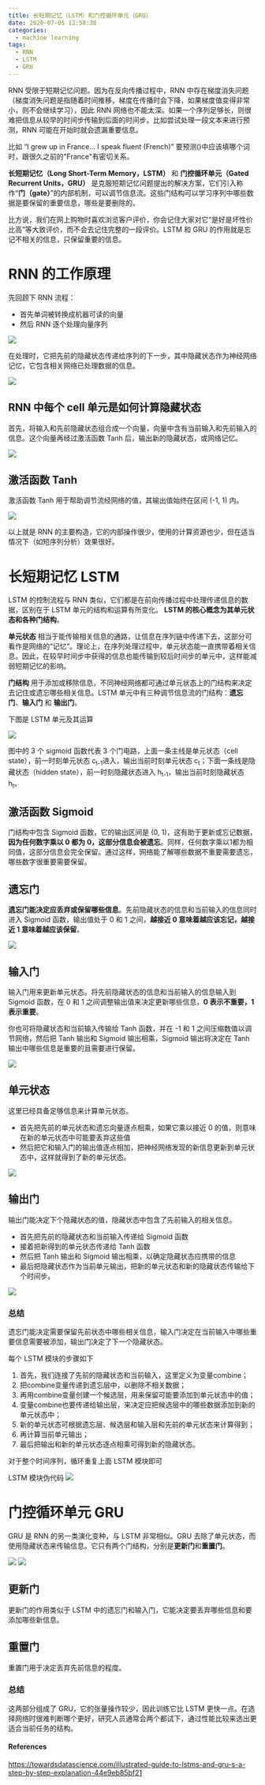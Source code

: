 ```yaml
---
title: 长短期记忆（LSTM）和门控循环单元（GRU）
date: 2020-07-05 12:58:38
categories:
  - machine learning
tags:
  - RNN
  - LSTM
  - GRU
---
```

RNN 受限于短期记忆问题。因为在反向传播过程中，RNN 中存在梯度消失问题（梯度消失问题是指随着时间推移，梯度在传播时会下降，如果梯度值变得非常小，则不会继续学习），因此 RNN 网络也不能太深。如果一个序列足够长，则很难把信息从较早的时间步传输到后面的时间步。比如尝试处理一段文本来进行预测，RNN 可能在开始时就会遗漏重要信息。
<!--more-->
比如 “I grew up in France... I speak fluent (French)” 要预测()中应该填哪个词时，跟很久之前的"France"有密切关系。

**长短期记忆（Long Short-Term Memory，LSTM）** 和 **门控循环单元（Gated Recurrent Units，GRU）** 是克服短期记忆问题提出的解决方案，它们引入称作“**门（gate）**”的内部机制，可以调节信息流。这些门结构可以学习序列中哪些数据是要保留的重要信息，哪些是要删除的。

比方说，我们在网上购物时喜欢浏览客户评价，你会记住大家对它“是好是坏性价比高”等大致评价，而不会去记住完整的一段评价。LSTM 和 GRU 的作用就是忘记不相关的信息，只保留重要的信息。

# RNN 的工作原理
先回顾下 RNN 流程：
- 首先单词被转换成机器可读的向量
- 然后 RNN 逐个处理向量序列

![](1_AQ52bwW55GsJt6HTxPDuMA.gif)

在处理时，它把先前的隐藏状态传递给序列的下一步，其中隐藏状态作为神经网络记忆，它包含相关网络已处理数据的信息。

![](1_o-Cq5U8-tfa1_ve2Pf3nfg.gif)

## RNN 中每个 cell 单元是如何计算隐藏状态

首先，将输入和先前隐藏状态组合成一个向量，向量中含有当前输入和先前输入的信息。这个向量再经过激活函数 Tanh 后，输出新的隐藏状态，或网络记忆。

![](v2-2b1af1c81d7465b39cdf18c39de41d84_b.gif)

## 激活函数 Tanh
激活函数 Tanh 用于帮助调节流经网络的值，其输出值始终在区间 (-1, 1) 内。

![](v2-e1f53149d1f9631c1af50805dbb4e3dc_b.gif)

以上就是 RNN 的主要构造，它的内部操作很少，使用的计算资源也少，但在适当情况下（如短序列分析）效果很好。


# 长短期记忆 LSTM
LSTM 的控制流程与 RNN 类似，它们都是在前向传播过程中处理传递信息的数据，区别在于 LSTM 单元的结构和运算有所变化。
**LSTM 的核心概念为其单元状态和各种门结构**。

**单元状态** 相当于能传输相关信息的通路，让信息在序列链中传递下去，这部分可看作是网络的“记忆”。理论上，在序列处理过程中，单元状态能一直携带着相关信息。因此，在较早时间步中获得的信息也能传输到较后时间步的单元中，这样能减弱短期记忆的影响。

**门结构** 用于添加或移除信息，不同神经网络都可通过单元状态上的门结构来决定去记住或遗忘哪些相关信息。LSTM 单元中有三种调节信息流的门结构：**遗忘门**、**输入门** 和 **输出门**。

下图是 LSTM 单元及其运算

![](markdown-img-paste-20200705144642781.png)

图中的 3 个 sigmoid 函数代表 3 个门电路，上面一条主线是单元状态（cell state），前一时刻单元状态 c<sub>t-1</sub>进入，输出当前时刻单元状态 c<sub>t</sub>；下面一条线是隐藏状态（hidden state），前一时刻隐藏状态进入 h<sub>t-1</sub>，输出当前时刻隐藏状态 h<sub>t</sub>。

## 激活函数 Sigmoid
门结构中包含 Sigmoid 函数，它的输出区间是 (0, 1)，这有助于更新或忘记数据，**因为任何数字乘以 0 都为 0，这部分信息会被遗忘**。同样，任何数字乘以1都为相同值，这部分信息会完全保留。通过这样，网络能了解哪些数据不重要需要遗忘，哪些数字很重要需要保留。


## 遗忘门
**遗忘门能决定应丢弃或保留哪些信息**。先前隐藏状态的信息和当前输入的信息同时进入 Sigmoid 函数，输出值处于 0 和 1 之间，**越接近 0 意味着越应该忘记，越接近 1 意味着越应该保留**。

![](1_GjehOa513_BgpDDP6Vkw2Q.gif)

## 输入门
输入门用来更新单元状态。将先前隐藏状态的信息和当前输入的信息输入到 Sigmoid 函数，在 0 和 1 之间调整输出值来决定更新哪些信息，**0 表示不重要，1 表示重要**。

你也可将隐藏状态和当前输入传输给 Tanh 函数，并在 -1 和 1 之间压缩数值以调节网络，然后把 Tanh 输出和 Sigmoid 输出相乘，Sigmoid 输出将决定在 Tanh 输出中哪些信息是重要的且需要进行保留。

![](1_TTmYy7Sy8uUXxUXfzmoKbA.gif)

## 单元状态
这里已经具备足够信息来计算单元状态。
- 首先把先前的单元状态和遗忘向量逐点相乘，如果它乘以接近 0 的值，则意味在新的单元状态中可能要丢弃这些值
- 然后把它和输入门的输出值逐点相加，把神经网络发现的新信息更新到单元状态中，这样就得到了新的单元状态。

![](1_S0rXIeO_VoUVOyrYHckUWg.gif)

## 输出门
输出门能决定下个隐藏状态的值，隐藏状态中包含了先前输入的相关信息。
- 首先把先前的隐藏状态和当前输入传递给 Sigmoid 函数
- 接着把新得到的单元状态传递给 Tanh 函数
- 然后把 Tanh 输出和 Sigmoid 输出相乘，以确定隐藏状态应携带的信息
- 最后把隐藏状态作为当前单元输出，把新的单元状态和新的隐藏状态传输给下个时间步。

![](1_VOXRGhOShoWWks6ouoDN3Q.gif)

### 总结
遗忘门能决定需要保留先前状态中哪些相关信息，输入门决定在当前输入中哪些重要信息需要被添加，输出门决定了下一个隐藏状态。

每个 LSTM 模块的步骤如下

1. 首先，我们连接了先前的隐藏状态和当前输入，这里定义为变量combine；
2. 把combine变量传递到遗忘层中，以删除不相关数据；
3. 再用combine变量创建一个候选层，用来保留可能要添加到单元状态中的值；
4. 变量combine也要传递给输出层，来决定应把候选层中的哪些数据添加到新的单元状态中；
5. 新的单元状态可根据遗忘层、候选层和输入层和先前的单元状态来计算得到；
6. 再计算当前单元输出；
7. 最后把输出和新的单元状态逐点相乘可得到新的隐藏状态。

对于整个时间序列，循环重复上面 LSTM 模块即可

LSTM 模块伪代码
![](markdown-img-paste-20200705191203988.png)


# 门控循环单元 GRU
GRU 是 RNN 的另一类演化变种，与 LSTM 非常相似。GRU 去除了单元状态，而使用隐藏状态来传输信息。它只有两个门结构，分别是**更新门**和**重置门**。

![](1_jhi5uOm9PvZfmxvfaCektw.png)
![](markdown-img-paste-20200705191248689.png)

## 更新门
更新门的作用类似于 LSTM 中的遗忘门和输入门，它能决定要丢弃哪些信息和要添加哪些新信息。

## 重置门
重置门用于决定丢弃先前信息的程度。

### 总结
这两部分组成了 GRU，它的张量操作较少，因此训练它比 LSTM 更快一点。在选择网络时很难判断哪个更好，研究人员通常会两个都试下，通过性能比较来选出更适合当前任务的结构。



#### References
https://towardsdatascience.com/illustrated-guide-to-lstms-and-gru-s-a-step-by-step-explanation-44e9eb85bf21
